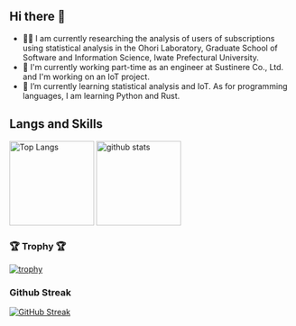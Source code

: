 ## Hi there 👋

- 👨‍🔬 I am currently researching the analysis of users of subscriptions using statistical analysis in the Ohori Laboratory, Graduate School of Software and Information Science, Iwate Prefectural University.
- 🔭 I'm currently working part-time as an engineer at Sustinere Co., Ltd. and I'm working on an IoT project.
- 🌱 I’m currently learning statistical analysis and IoT. As for programming languages, I am learning Python and Rust.

## Langs and Skills
<p align="left"> 
  <img alt="Top Langs" height="150px" src="https://github-readme-stats.vercel.app/api/top-langs/?username=Erde73&layout=compact&show_icons=true&theme=onedark" />
  <img alt="github stats" height="150px" src="https://github-readme-stats.vercel.app/api?username=Erde73&theme=onedark&show_icons=ture" />
</p>

### 🏆 Trophy 🏆
[![trophy](https://github-profile-trophy.vercel.app/?username=Erde73&theme=onedark&column=7)](https://github.com/ryo-ma/github-profile-trophy)

### Github Streak
[![GitHub Streak](http://github-readme-streak-stats.herokuapp.com?user=Erde73&theme=dark&date_format=M%20j%5B%2C%20Y%5D)](https://git.io/streak-stats)

<!--
**Erde73/Erde73** is a ✨ _special_ ✨ repository because its `README.md` (this file) appears on your GitHub profile.

Here are some ideas to get you started:

- 🔭 I’m currently working on ...
- 🌱 I’m currently learning ...
- 👯 I’m looking to collaborate on ...
- 🤔 I’m looking for help with ...
- 💬 Ask me about ...
- 📫 How to reach me: ...
- 😄 Pronouns: ...
- ⚡ Fun fact: ...
-->

